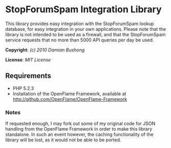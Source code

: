 # StopForumSpam Integration Library

This library provides easy integration with the StopForumSpam lookup database, for easy integration in your own applications.
Please note that the library is not intended to be used as a firewall, and that the StopForumSpam service requests that no more than 5000 API queries per day be used.

**Copyright**: *(c) 2010 Damian Bushong*

**License**: *MIT License*

## Requirements

* PHP 5.2.3
* Installation of the OpenFlame Framework, available at http://github.com/OpenFlame/OpenFlame-Framework

### Notes

If requested enough, I may fork out some of my original code for JSON handling from the OpenFlame Framework in order to make this library standalone.
In such an event however, the caching functionality of the library will be lost, as it would not be able to be ported.
